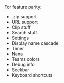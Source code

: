 For feature parity:

- .zip support
- URL support
- Clip stuff
- Search stuff
- Settings
- Display name cascade
- Timer
- Nana
- Teams colors
- Debug info
- Seekbar
- Keyboard shortcuts
